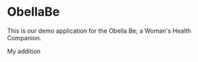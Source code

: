# ObellaBe
This is our demo application for the Obella Be; a Woman's Health Companion.


My addition
